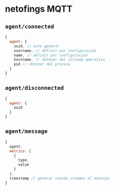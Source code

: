 # netofings MQTT

## `agent/connected`

``` js
{
  agent: {
    uuid, // auto generar
    username, // definir por configuración
    name, // definir por configuración
    hostname, // obtener del sistema operativo
    pid // obtener del proceso
  }
}
```

## `agent/disconnected`
``` js
{
  agent: {
    uuid
  }
}
```

## `agent/message`
``` js
{
  agent,
  metrics: [
    {
      type,
      value
    }
  ],
  timestamp // generar cuando creamos el mensaje
}
```